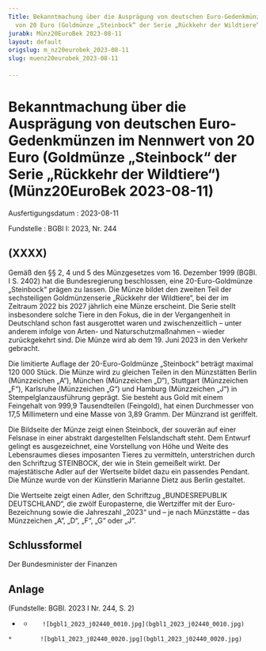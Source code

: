 ```yaml
---
Title: Bekanntmachung über die Ausprägung von deutschen Euro-Gedenkmünzen im Nennwert
  von 20 Euro (Goldmünze „Steinbock“ der Serie „Rückkehr der Wildtiere“)
jurabk: Münz20EuroBek 2023-08-11
layout: default
origslug: m_nz20eurobek_2023-08-11
slug: muenz20eurobek_2023-08-11

---
```


# Bekanntmachung über die Ausprägung von deutschen Euro-Gedenkmünzen im Nennwert von 20 Euro (Goldmünze „Steinbock“ der Serie „Rückkehr der Wildtiere“) (Münz20EuroBek 2023-08-11)

Ausfertigungsdatum
:   2023-08-11

Fundstelle
:   BGBl I: 2023, Nr. 244


## (XXXX)

Gemäß den §§ 2, 4 und 5 des Münzgesetzes vom 16. Dezember 1999 (BGBl.
I S. 2402) hat die Bundesregierung beschlossen, eine 20-Euro-Goldmünze
„Steinbock“ prägen zu lassen. Die Münze bildet den zweiten Teil der
sechsteiligen Goldmünzenserie „Rückkehr der Wildtiere“, bei der im
Zeitraum 2022 bis 2027 jährlich eine Münze erscheint. Die Serie stellt
insbesondere solche Tiere in den Fokus, die in der Vergangenheit in
Deutschland schon fast ausgerottet waren und zwischenzeitlich – unter
anderem infolge von Arten- und Naturschutzmaßnahmen – wieder
zurückgekehrt sind. Die Münze wird ab dem 19. Juni 2023 in den Verkehr
gebracht.

Die limitierte Auflage der 20-Euro-Goldmünze „Steinbock“ beträgt
maximal 120 000 Stück. Die Münze wird zu gleichen Teilen in den
Münzstätten Berlin (Münzzeichen „A“), München (Münzzeichen „D“),
Stuttgart (Münzzeichen „F“), Karlsruhe (Münzzeichen „G“) und Hamburg
(Münzzeichen „J“) in Stempelglanzausführung geprägt. Sie besteht aus
Gold mit einem Feingehalt von 999,9 Tausendteilen (Feingold), hat
einen Durchmesser von 17,5 Millimetern und eine Masse von 3,89 Gramm.
Der Münzrand ist geriffelt.

Die Bildseite der Münze zeigt einen Steinbock, der souverän auf einer
Felsnase in einer abstrakt dargestellten Felslandschaft steht. Dem
Entwurf gelingt es ausgezeichnet, eine Vorstellung von Höhe und Weite
des Lebensraumes dieses imposanten Tieres zu vermitteln, unterstrichen
durch den Schriftzug STEINBOCK, der wie in Stein gemeißelt wirkt. Der
majestätische Adler auf der Wertseite bildet dazu ein passendes
Pendant. Die Münze wurde von der Künstlerin Marianne Dietz aus Berlin
gestaltet.

Die Wertseite zeigt einen Adler, den Schriftzug „BUNDESREPUBLIK
DEUTSCHLAND“, die zwölf Europasterne, die Wertziffer mit der Euro-
Bezeichnung sowie die Jahreszahl „2023“ und – je nach Münzstätte – das
Münzzeichen „A“, „D“, „F“, „G“ oder „J“.


## Schlussformel

Der Bundesminister der Finanzen


## Anlage

(Fundstelle: BGBl. 2023 I Nr. 244, S. 2)


*    *        ![bgbl1_2023_j02440_0010.jpg](bgbl1_2023_j02440_0010.jpg)
    *        ![bgbl1_2023_j02440_0020.jpg](bgbl1_2023_j02440_0020.jpg)


